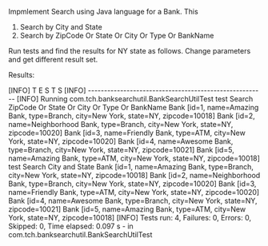 
 Impmlement Search using Java language  for a Bank.  This

 1.  Search by     City and State
 2.   Search by ZipCode Or State Or City Or Type Or BankName

 Run tests and find the results for NY state as follows.
 Change parameters and get different result set.

Results:


 [INFO]  T E S T S
[INFO] -------------------------------------------------------
[INFO] Running com.tch.banksearchutil.BankSearchUtilTest
 test Search ZipCode Or State Or City Or Type Or BankName
Bank [id=1, name=Amazing Bank, type=Branch, city=New York, state=NY, zipcode=10018]
Bank [id=2, name=Neighborhood Bank, type=Branch, city=New York, state=NY, zipcode=10020]
Bank [id=3, name=Friendly Bank, type=ATM, city=New York, state=NY, zipcode=10020]
Bank [id=4, name=Awesome Bank, type=Branch, city=New York, state=NY, zipcode=10021]
Bank [id=5, name=Amazing Bank, type=ATM, city=New York, state=NY, zipcode=10018]
 test Search City and State
Bank [id=1, name=Amazing Bank, type=Branch, city=New York, state=NY, zipcode=10018]
Bank [id=2, name=Neighborhood Bank, type=Branch, city=New York, state=NY, zipcode=10020]
Bank [id=3, name=Friendly Bank, type=ATM, city=New York, state=NY, zipcode=10020]
Bank [id=4, name=Awesome Bank, type=Branch, city=New York, state=NY, zipcode=10021]
Bank [id=5, name=Amazing Bank, type=ATM, city=New York, state=NY, zipcode=10018]
[INFO] Tests run: 4, Failures: 0, Errors: 0, Skipped: 0, Time elapsed: 0.097 s - in com.tch.banksearchutil.BankSearchUtilTest
